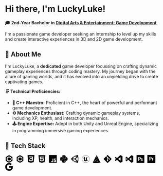 # Hi there, I'm LuckyLuke!

**🎓 2nd-Year Bachelor in [Digital Arts & Entertainment: Game Development](https://www.digitalartsandentertainment.be/page/31/Game+Development)**

I'm a passionate game developer seeking an internship to level up my skills and create interactive experiences in 3D and 2D game development.

## 💭 About Me

I'm LuckyLuke, a **dedicated** game developer focussing on crafting dynamic gameplay experiences through coding mastery. My journey began with the allure of gaming worlds, and it has evolved into an unyielding drive to create captivating games.

**🗜️ Technical Proficiencies:**
- **🚀 C++ Maestro:** Proficient in C++, the heart of powerful and performant game development.
- **⚙️ Mechanics Enthusiast:** Crafting dynamic gameplay systems, including XP, health, and interaction mechanics.
- **🕹️ Engine Expertise:** Adept in both Unity and Unreal Engine, specializing in programming immersive gaming experiences.

## 🔩 Tech Stack
<img align="left" alt="C#" width="26px" src="./icons/csharp.svg" style="padding-right:10px;" />
<img align="left" alt="C++" width="26px" src="./icons/cplusplus.svg" style="padding-right:10px;" />
<img align="left" alt="CSS" width="26px" src="./icons/css3.svg" style="padding-right:10px;" />
<img align="left" alt="HTML5" width="26px" src="./icons/html5.svg" style="padding-right:10px;" />
<img align="left" alt="JavaScript" width="26px" src="./icons/javascript.svg" style="padding-right:10px;" />
<img align="left" alt="Python" width="26px" src="./icons/python.svg" style="padding-right:10px;" />

<img align="left" alt="Unity" width="26px" src="./icons/unity.svg" style="padding-right:10px;" />
<img align="left" alt="Unreal Engine" width="26px" src="./icons/unrealengine.svg" style="padding-right:10px;" />

<img align="left" alt="CMake" width="26px" src="./icons/cmake.svg" style="padding-right:10px;" />
<img align="left" alt="Git" width="26px" src="./icons/git.svg" style="padding-right:10px;" />
<img align="left" alt="Visual Studio Code" width="26px" src="./icons/vscode.svg" style="padding-right:10px;" />
<img align="left" alt="Visual Studio" width="26px" src="./icons/visualstudio.svg" style="padding-right:10px;" />

<img align="left" alt="Adobe Photoshop" width="26px" src="./icons/photoshop.svg" style="padding-right:10px;" />
<img align="left" alt="Adobe Premiere Pro" width="26px" src="./icons/premierepro.svg" style="padding-right:10px;" />

<img align="left" alt="Google Search" width="26px" src="./icons/google.svg" style="padding-right:10px;" />